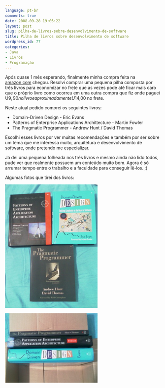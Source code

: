 ```yaml
---
language: pt-br
comments: true
date: 2008-09-28 19:05:22
layout: post
slug: pilha-de-livros-sobre-desenvolvimento-de-software
title: Pilha de livros sobre desenvolvimento de software
wordpress_id: 77
categories:
- Java
- Livros
- Programação
---
```


Após quase 1 mês esperando, finalmente minha compra feita na [amazon.com](http://www.amazon.com) chegou. Resolvi comprar uma pequena pilha composta por três livros para economizar no frete que as vezes pode até ficar mais caro que o próprio livro como ocorreu em uma outra compra que fiz onde paguei U$9,90 no livro e aproximadamente U$14,00 no frete.

Neste atual pedido comprei os seguintes livros:

  * Domain-Driven Design - Eric Evans 
  * Patterns of Enterprise Applications Archittecture - Martin Fowler
  * The Pragmatic Programmer - Andrew Hunt / David Thomas

Escolhi esses livros por ver muitas recomendações e também por ser sobre um tema que me interessa muito, arquitetura e desenvolvimento de software, onde pretendo me especializar.

Já dei uma pequena folheada nos três livros e mesmo ainda não lido todos, pude ver que realmente possuem um conteúdo muito bom. Agora é só arrumar tempo entre o trabalho e a faculdade para conseguir lê-los. ;)

Algumas fotos que tirei dos livros:

![Pilha de Livros](/images/2008/09/imag0051.jpg)

![](/images/2008/09/imag0052-300x225.jpg)